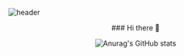 ![header](https://capsule-render.vercel.app/api?type=wave&color=auto&height=300&section=header&text=capsule%20render&fontSize=90)
<div align=center>
### Hi there 👋

![Anurag's GitHub stats](https://github-readme-stats.vercel.app/api?username=chlvhksl&show_icons=true&theme=radical)
</div>
